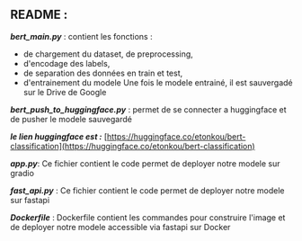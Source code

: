 ## **README** :

***bert_main.py*** :
contient les fonctions : 
- de chargement du dataset, de preprocessing,
- d'encodage des labels, 
- de separation des données en train et test,
- d'entrainement du modele
Une fois le modele entrainé, il est sauvergadé sur le Drive de Google


***bert_push_to_huggingface.py*** :
permet de se connecter a huggingface et de pusher le modele sauvegardé

***le lien huggingface est :***
[https://huggingface.co/etonkou/bert-classification](https://huggingface.co/etonkou/bert-classification)

***app.py***: 
Ce fichier contient le code permet de deployer notre modele sur gradio

***fast_api.py*** :
Ce fichier contient le code permet de deployer notre modele sur fastapi

***Dockerfile*** :
Dockerfile contient les commandes pour construire l'image et de deployer notre modele accessible via fastapi sur Docker
